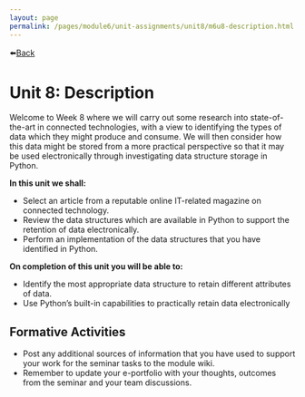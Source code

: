 ```yaml
---
layout: page
permalink: /pages/module6/unit-assignments/unit8/m6u8-description.html
---
```


⬅️[Back](/pages/module6.html)

# Unit 8: Description

Welcome to Week 8 where we will carry out some research into state-of-the-art in connected technologies, with a view to identifying the types of data which they might produce and consume. We will then consider how this data might be stored from a more practical perspective so that it may be used electronically through investigating data structure storage in Python. 

**In this unit we shall:**
- Select an article from a reputable online IT-related magazine on connected technology. 
- Review the data structures which are available in Python to support the retention of data electronically. 
- Perform an implementation of the data structures that you have identified in Python. 

**On completion of this unit you will be able to:**
- Identify the most appropriate data structure to retain different attributes of data. 
- Use Python’s built-in capabilities to practically retain data electronically

## Formative Activities

- Post any additional sources of information that you have used to support your work for the seminar tasks to the module wiki.
- Remember to update your e-portfolio with your thoughts, outcomes from the seminar and your team discussions.
